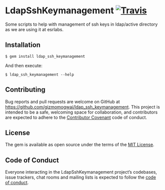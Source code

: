 # LdapSshKeymanagement [![Travis](https://img.shields.io/travis/rust-lang/rust.svg)]()

Some scripts to help with management of ssh keys in ldap/active directory as we are using it at esrlabs.

## Installation

    $ gem install ldap_ssh_keymanagement

And then execute:

    $ ldap_ssh_keymanagement --help

## Contributing

Bug reports and pull requests are welcome on GitHub at https://github.com/gizmomogwai/ldap_ssh_keymanagement. This project is intended to be a safe, welcoming space for collaboration, and contributors are expected to adhere to the [Contributor Covenant](http://contributor-covenant.org) code of conduct.

## License

The gem is available as open source under the terms of the [MIT License](https://opensource.org/licenses/MIT).

## Code of Conduct

Everyone interacting in the LdapSshKeymanagement project’s codebases, issue trackers, chat rooms and mailing lists is expected to follow the [code of conduct](https://github.com/[USERNAME]/ldap_ssh_keymanagement/blob/master/CODE_OF_CONDUCT.md).

